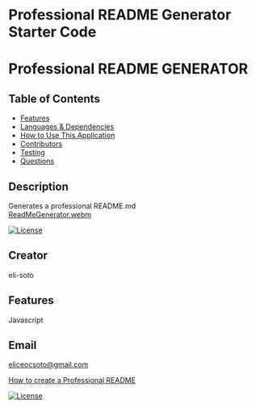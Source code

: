 # Professional README Generator Starter Code

# Professional README GENERATOR

  ## Table of Contents
  * [Features](#features)
  * [Languages & Dependencies](#languagesanddependencies)
  * [How to Use This Application](#HowtoUseThisApplication)
  * [Contributors](#contributors)
  * [Testing](#testing)
  * [Questions](#questions)



## Description
Generates a professional README.md  
[ReadMeGenerator.webm](https://github.com/eli-soto/module9/assets/142184979/d95d5097-95ca-4d12-a598-d20cf86d8151)

[![License](https://img.shields.io/badge/License-MIT-blue.svg)](https://opensource.org/licenses/MIT)

## Creator
eli-soto



## Features 
Javascript

## Email 
eliceocsoto@gmail.com







[How to create a Professional README](https://coding-boot-camp.github.io/full-stack/github/professional-readme-guide)

[![License](https://img.shields.io/badge/License-Apache_2.0-blue.svg)](https://opensource.org/licenses/Apache-2.0)
